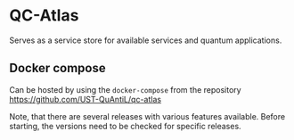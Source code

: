 # QC-Atlas

Serves as a service store for available services and quantum applications.

## Docker compose

Can be hosted by using the `docker-compose` from the repository https://github.com/UST-QuAntiL/qc-atlas

Note, that there are several releases with various features available. Before starting, the versions need to be checked for specific releases.
